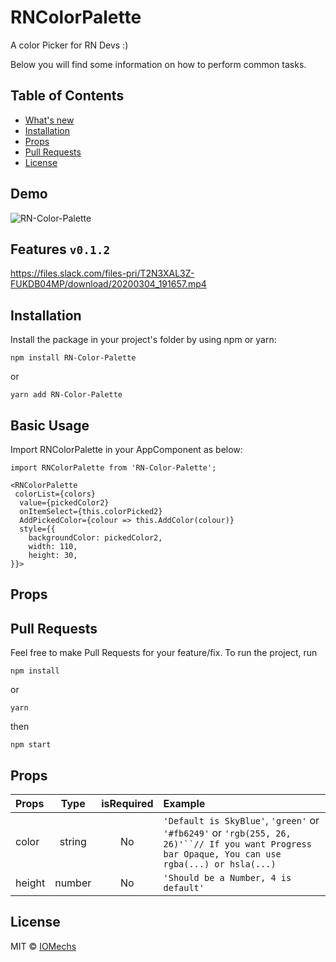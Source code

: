 # RNColorPalette
A color Picker for RN Devs :)

Below you will find some information on how to perform common tasks.<br>


## Table of Contents

- [What's new](#whats-new)
- [Installation](#installation)
- [Props](#props)
- [Pull Requests](#pr)
- [License](#license)


## Demo
![RN-Color-Palette](![react-native-color-picker](https://files.slack.com/files-pri/T2N3XAL3Z-FUKDB04MP/download/20200304_191657.mp4)
)


## Features `v0.1.2`
https://files.slack.com/files-pri/T2N3XAL3Z-FUKDB04MP/download/20200304_191657.mp4


## Installation

Install the package in your project's folder by using npm or yarn:

```
npm install RN-Color-Palette
```
or
```
yarn add RN-Color-Palette
```

## Basic Usage

Import RNColorPalette in your AppComponent as below:

```
import RNColorPalette from 'RN-Color-Palette';

<RNColorPalette
 colorList={colors}
  value={pickedColor2}
  onItemSelect={this.colorPicked2}
  AddPickedColor={colour => this.AddColor(colour)}
  style={{
    backgroundColor: pickedColor2,
    width: 110,
    height: 30,
}}>
```


## Props



## Pull Requests

Feel free to make Pull Requests for your feature/fix.
To run the project, run
```
npm install
```
or
```
yarn
```
then
```
npm start
```
## Props

| Props  |  Type  | isRequired | Example                                                                                                                                            |
| :----- | :----: | :--------: | :------------------------------------------------------------------------------------------------------------------------------------------------- |
| color  | string |     No     | `'Default is SkyBlue'`, `'green'` or `'#fb6249'` or ` 'rgb(255, 26, 26)'``// If you want Progress bar Opaque, You can use rgba(...) or hsla(...) ` |
| height | number |     No     | `'Should be a Number, 4 is default'`                                                                           

## License
MIT © [IOMechs](https://github.com/IOmechs)